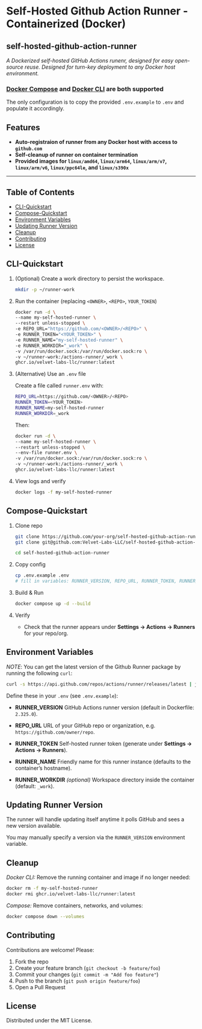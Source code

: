 # Self-Hosted Github Action Runner - Containerized (Docker)
## self-hosted-github-action-runner

_A Dockerized self-hosted GitHub Actions runenr, designed for easy open-source reuse.
Designed for turn-key deployment to any Docker host environment._

### [Docker Compose](#compose-quickstart) and [Docker CLI](#cli-quickstart) are both supported

The only configuration is to copy the provided `.env.example` to `.env` and populate it accordingly.

## Features
  - **Auto-registraion of runner from any Docker host with access to `github.com`**
  - **Self-cleanup of runner on container termination**
  - **Provided images for `linux/amd64`, `linux/arm64`, `linux/arm/v7`, `linux/arm/v6`, `linux/ppc64le`, and `linux/s390x`**

---

## Table of Contents

  - [CLI-Quickstart](#cli-quickstart)
  - [Compose-Quickstart](#compose-quickstart)
  - [Environment Variables](#environment-variables)
  - [Updating Runner Version](#updating-runner-version)
  - [Cleanup](#cleanup)
  - [Contributing](#contributing)
  - [License](#license)


## CLI-Quickstart

1. (Optional) Create a work directory to persist the workspace.
    ```bash
    mkdir -p ~/runner-work
    ```

2. Run the container (replacing `<OWNER>`, `<REPO>`, `YOUR_TOKEN`)
    ```bash
    docker run -d \
    --name my-self-hosted-runner \
    --restart unless-stopped \
    -e REPO_URL="https://github.com/<OWNER>/<REPO>" \
    -e RUNNER_TOKEN="<YOUR_TOKEN>" \
    -e RUNNER_NAME="my-self-hosted-runner" \
    -e RUNNER_WORKDIR="_work" \
    -v /var/run/docker.sock:/var/run/docker.sock:ro \
    -v ~/runner-work:/actions-runner/_work \
    ghcr.io/velvet-labs-llc/runner:latest
    ```

3. (Alternative) Use an `.env` file
  
    Create a file called `runner.env` with:
    ```bash
    REPO_URL=https://github.com/<OWNER>/<REPO>
    RUNNER_TOKEN=<YOUR_TOKEN>
    RUNNER_NAME=my-self-hosted-runner
    RUNNER_WORKDIR=_work
    ```

    Then:
    ```bash
    docker run -d \
    --name my-self-hosted-runner \
    --restart unless-stopped \
    --env-file runner.env \
    -v /var/run/docker.sock:/var/run/docker.sock:ro \
    -v ~/runner-work:/actions-runner/_work \
    ghcr.io/velvet-labs-llc/runner:latest
    ```

4. View logs and verify
    ```bash
    docker logs -f my-self-hosted-runner
    ```

## Compose-Quickstart

1. Clone repo  
   ```bash
   git clone https://github.com/your-org/self-hosted-github-action-runner.git # or
   git clone git@github.com:Velvet-Labs-LLC/self-hosted-github-action-runner.git

   cd self-hosted-github-action-runner
    ```

2. Copy config

   ```bash
   cp .env.example .env
   # fill in variables: RUNNER_VERSION, REPO_URL, RUNNER_TOKEN, RUNNER_NAME, etc.
   ```

3. Build & Run

   ```bash
   docker compose up -d --build
   ```

4. Verify

   * Check that the runner appears under **Settings → Actions → Runners** for your repo/org.

## Environment Variables

_NOTE_: You can get the latest version of the Github Runner package by running the following `curl`:
  ```bash
  curl -s https://api.github.com/repos/actions/runner/releases/latest | jq -r .tag_name | sed 's/^v//'
  ```

Define these in your `.env` (see `.env.example`):

* **RUNNER\_VERSION**
  GitHub Actions runner version (default in Dockerfile: `2.325.0`).

* **REPO\_URL**
  URL of your GitHub repo or organization, e.g. `https://github.com/owner/repo`.

* **RUNNER\_TOKEN**
  Self-hosted runner token (generate under **Settings → Actions → Runners**).

* **RUNNER\_NAME**
  Friendly name for this runner instance (defaults to the container’s hostname).

* **RUNNER\_WORKDIR** *(optional)*
  Workspace directory inside the container (default: `_work`).

## Updating Runner Version

The runner will handle updating itself anytime it polls GitHub and sees a new version available.

You may manually specify a version via the `RUNNER_VERSION` environment variable.

## Cleanup

*Docker CLI:* Remove the running container and image if no longer needed:
```bash
docker rm -f my-self-hosted-runner
docker rmi ghcr.io/velvet-labs-llc/runner:latest
```

*Compose:* Remove containers, networks, and volumes:

```bash
docker compose down --volumes
```

## Contributing

Contributions are welcome! Please:

1. Fork the repo
2. Create your feature branch (`git checkout -b feature/foo`)
3. Commit your changes (`git commit -m "Add foo feature"`)
4. Push to the branch (`git push origin feature/foo`)
5. Open a Pull Request

## License

Distributed under the MIT License.


